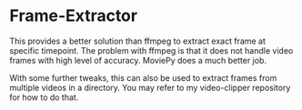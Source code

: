 # Frame-Extractor
This provides a better solution than ffmpeg to extract exact frame at specific timepoint. The problem with ffmpeg is that it does not handle video frames with high level of accuracy. MoviePy does a much better job.

With some further tweaks, this can also be used to extract frames from multiple videos in a directory. You may refer to my video-clipper repository for how to do that.
